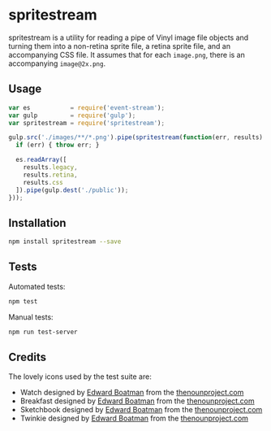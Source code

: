 # spritestream

spritestream is a utility for reading a pipe of Vinyl image file objects and
turning them into a non-retina sprite file, a retina sprite file, and an
accompanying CSS file. It assumes that for each `image.png`, there is an
accompanying `image@2x.png`.

## Usage

```javascript
var es           = require('event-stream');
var gulp         = require('gulp');
var spritestream = require('spritestream');

gulp.src('./images/**/*.png').pipe(spritestream(function(err, results) {
  if (err) { throw err; }

  es.readArray([
    results.legacy,
    results.retina,
    results.css
  ]).pipe(gulp.dest('./public'));
}));
```

## Installation

```sh
npm install spritestream --save
```

## Tests

Automated tests:

```sh
npm test
```

Manual tests:

```sh
npm run test-server
```

## Credits

The lovely icons used by the test suite are:

- Watch designed by [Edward Boatman][boatman] from the [thenounproject.com][nounproject]
- Breakfast designed by [Edward Boatman][boatman] from the [thenounproject.com][nounproject]
- Sketchbook designed by [Edward Boatman][boatman] from the [thenounproject.com][nounproject]
- Twinkie designed by [Edward Boatman][boatman] from the [thenounproject.com][nounproject]

[boatman]: http://www.thenounproject.com/edward
[nounproject]: http://www.thenounproject.com/

